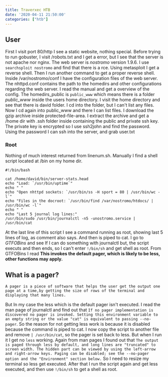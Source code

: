 ```yaml
---
title: Traverxec HTB
date: '2020-04-11 21:50:00'
categories: ["htb"]
---
```


## User

First I visit port 80/http I see a static website, nothing special. Before trying to run gobuster, I visit /robots.txt and I get a error, but I see that the server is not apache nor nginx.
The web server is *nostromo* version 1.9.6. I use `searchsploit nostromo` and find that there is a rce. Using metasploit I get a reverse shell. Then I run another command to get a proper reverse shell.
Inside /var/nostromo/conf I have the configuration files of the web server. The nhttpd.conf contains the path to the homedirs and other configurations regarding the  web server. I read the manual and get a overview of the config. The homedirs_public is `public_www` which means there is a folder *public_www* inside the users home directory. I visit the home directory and see that there is david folder. I cd into the folder, but I can't list any files. Now I cd again into public_www and there I can list files. I download the gzip archive inside protected-file-area. I extract the archive and  get a /home dir with .ssh folder inside containing the public and private ssh key. The private key is encrypted so I use ssh2john and find the password. Using the password I can ssh into the server, and grab user.txt

### Root

Nothing of much interest returned from linenum.sh. Manually I find a shell script located at /bin on my home dir.
```
#!/bin/bash

cat /home/david/bin/server-stats.head
echo "Load: `/usr/bin/uptime`"
echo " "
echo "Open nhttpd sockets: `/usr/bin/ss -H sport = 80 | /usr/bin/wc -l`"
echo "Files in the docroot: `/usr/bin/find /var/nostromo/htdocs/ | /usr/bin/wc -l`"
echo " "
echo "Last 5 journal log lines:"
/usr/bin/sudo /usr/bin/journalctl -n5 -unostromo.service | /usr/bin/cat 
```
At the last line of this script I see a command running as root, showing last 5 lines of log, as comment also says. And then is piped to cat. I go to *GTFOBins* and see If I can do something with journalctl but, the script executs and then ends, so I can't enter `!/bin/sh` and get shell as root. From GTFOBins I read **This invokes the default pager, which is likely to be less, other functions may apply.** 

## What is a pager?

`A pager is a piece of software that helps the user get the output one page at a time,by getting the size of rows of the terminal and displaying that many lines.`

But In my case the less which is the default pager isn't executed. I read the man page of journalctl and find out that `If no pager implementation is discovered no pager is invoked. Setting this environment variable to an empty string or the value "cat" is equivalent to passing --no-pager`. So the reason for not getting less work is because it is disabled because the command is piped to cat. I now copy the script to another file and remove `| /usr/bin/cat`, so the pager is set back to less. But when I run it I get no `less` working. Again from man pages I found out that `The output is paged through less by default, and long lines are "truncated" to screen width. The hidden part can be viewed by using the left-arrow and right-arrow keys. Paging can be disabled; see the --no-pager option and the "Environment" section below.` So I need to resize my terminal so less get executed. After that I run the script again and get less executed, and then use `!/bin/sh` to get a shell as root.
